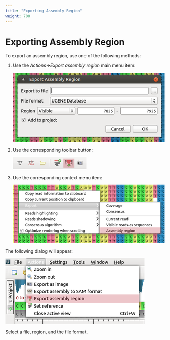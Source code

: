 ```yaml
---
title: "Exporting Assembly Region"
weight: 700
---
```


# Exporting Assembly Region

To export an assembly region, use one of the following methods:

1. Use the _Actions->Export assembly region_ main menu item:

    ![](/images/65929853/65929854.png)

2. Use the corresponding toolbar button:

    ![](/images/65929853/65929855.png)

3. Use the corresponding context menu item:

    ![](/images/65929853/65929856.png)

The following dialog will appear:

![](/images/65929853/65929857.png)

Select a file, region, and the file format.